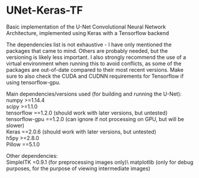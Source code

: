 # UNet-Keras-TF
Basic implementation of the U-Net Convolutional Neural Network Architecture, implemented using Keras with a Tensorflow backend

The dependencies list is not exhaustive - I have only mentioned the packages that came to mind. Others are probably needed, but the versioning is likely less important. I also strongly recommend the use of a virtual environment when running this to avoid conflicts, as some of the packages are out-of-date compared to their most recent versions. Make sure to also check the CUDA and CUDNN requirements for Tensorflow if using tensorflow-gpu.

Main dependencies/versions used (for building and running the U-Net):\
numpy >=1.14.4\
scipy >=1.1.0\
tensorflow ==1.2.0 (should work with later versions, but untested)\
tensorflow-gpu ==1.2.0 (can ignore if not processing on GPU, but will be slower)\
Keras ==2.0.6 (should work with later versions, but untested)\
h5py >=2.8.0\
Pillow ==5.1.0


Other dependencies:\
SimpleITK =0.9.1 (for preprocessing images only)\ 
matplotlib (only for debug purposes, for the purpose of viewing intermediate images)
